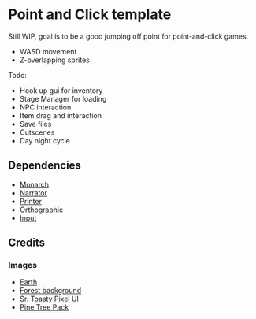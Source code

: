 # Point and Click template

Still WIP, goal is to be a good jumping off point for point-and-click games.

- WASD movement
- Z-overlapping sprites

Todo:
- Hook up gui for inventory
- Stage Manager for loading
- NPC interaction
- Item drag and interaction
- Save files
- Cutscenes
- Day night cycle

## Dependencies

- [Monarch](https://github.com/britzl/monarch/)
- [Narrator](https://github.com/astrochili/narrator/)
- [Printer](https://github.com/Insality/defold-printer/)
- [Orthographic](https://github.com/britzl/defold-orthographic/)
- [Input](https://github.com/britzl/defold-input/)

## Credits

### Images

- [Earth](https://www.dlf.pt/ddetail/bimwoi_earth-cube-map-texture-hd-png-download/)
- [Forest background](https://qdanp.itch.io/forest-stage-escenario-bosque)
- [Sr. Toasty Pixel UI](https://srtoasty.itch.io/ui-assets-pack-2)
- [Pine Tree Pack](https://opengameart.org/content/pine-tree-pack)
